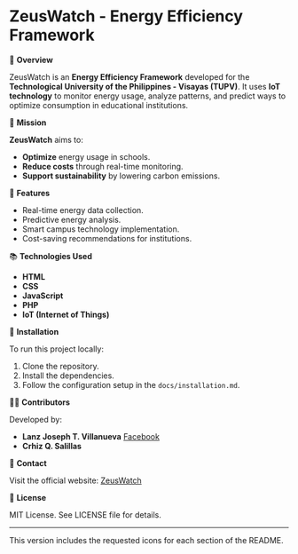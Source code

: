 # ZeusWatch - Energy Efficiency Framework

🚀 **Overview**

ZeusWatch is an **Energy Efficiency Framework** developed for the **Technological University of the Philippines - Visayas (TUPV)**. It uses **IoT technology** to monitor energy usage, analyze patterns, and predict ways to optimize consumption in educational institutions.

📜 **Mission**

**ZeusWatch** aims to:
- **Optimize** energy usage in schools. 
- **Reduce costs** through real-time monitoring. 
- **Support sustainability** by lowering carbon emissions.

🔧 **Features**

- Real-time energy data collection.
- Predictive energy analysis.
- Smart campus technology implementation.
- Cost-saving recommendations for institutions.

📚 **Technologies Used**

- **HTML** 
- **CSS**
- **JavaScript**
- **PHP**
- **IoT (Internet of Things)**

🔧 **Installation**

To run this project locally:
1. Clone the repository.
2. Install the dependencies.
3. Follow the configuration setup in the `docs/installation.md`.

🧑‍💻 **Contributors**

Developed by:
- **Lanz Joseph T. Villanueva** [Facebook](https://www.facebook.com/mooyi07)
- **Crhiz Q. Salillas**

💬 **Contact**

Visit the official website: [ZeusWatch](https://mooyi.pages.dev)

📜 **License**

MIT License. See LICENSE file for details.

---

This version includes the requested icons for each section of the README.
